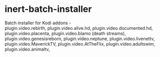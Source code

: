 # inert-batch-installer
Batch installer for Kodi addons -  
plugin.video.rebirth,
plugin.video.alive.hd,
plugin.video.documented.hd,
plugin.video.placenta,
plugin.video.blamo (death streams),
plugin.video.genesisreborn,
plugin.video.neptune,
plugin.video.livenettv,
plugin.video.MaverickTV,
plugin.video.AtTheFlix,
plugin.video.adultswim,
plugin.video.animaltv,


